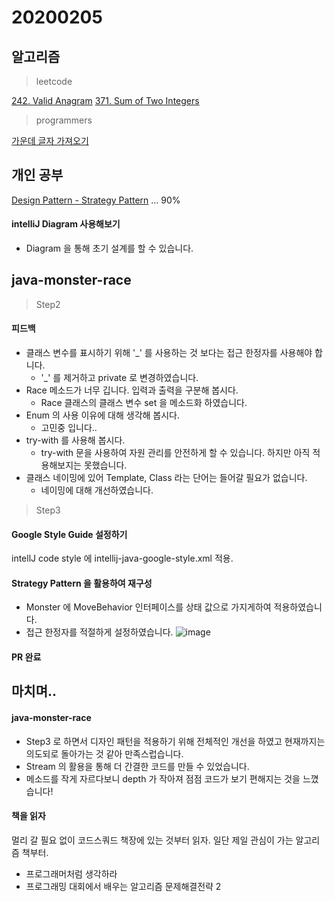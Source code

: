 # 20200205

## 알고리즘
> leetcode

[242. Valid Anagram](https://github.com/Hyune-c/algorithm/tree/master/src/main/java/leetcode/validanagram)
[371. Sum of Two Integers](https://github.com/Hyune-c/algorithm/tree/master/src/main/java/leetcode/sumoftwointegers)

> programmers

[가운데 글자 가져오기](https://github.com/Hyune-c/algorithm/tree/master/src/main/java/programmers/middleletter)

## 개인 공부
[Design Pattern - Strategy Pattern](https://github.com/Hyune-c/TIL/blob/master/Design%20Pattern/Strategy%20Pattern.md) ... 90%

#### intelliJ Diagram 사용해보기
- Diagram 을 통해 초기 설계를 할 수 있습니다.

## java-monster-race 

> Step2 

#### 피드백
- 클래스 변수를 표시하기 위해 '_' 를 사용하는 것 보다는 접근 한정자를 사용해야 합니다.
	- '_' 를 제거하고 private 로 변경하였습니다. 
- Race 메소드가 너무 깁니다. 입력과 출력을 구분해 봅시다.
	- Race 클래스의 클래스 변수 set 을 메소드화 하였습니다.
- Enum 의 사용 이유에 대해 생각해 봅시다.
	- 고민중 입니다..
- try-with 를 사용해 봅시다.
	- try-with 문을 사용하여 자원 관리를 안전하게 할 수 있습니다. 하지만 아직 적용해보지는 못했습니다.
- 클래스 네이밍에 있어 Template, Class 라는 단어는 들어갈 필요가 없습니다.
	- 네이밍에 대해 개선하였습니다.

> Step3

#### Google Style Guide 설정하기
intellJ code style 에 intellij-java-google-style.xml 적용.

#### Strategy Pattern 을 활용하여 재구성
- Monster 에 MoveBehavior 인터페이스를 상태 값으로 가지게하여 적용하였습니다.
- 접근 한정자를 적절하게 설정하였습니다.
![image](https://user-images.githubusercontent.com/55722186/73840950-c7882180-485c-11ea-93a8-02f5189fb65d.png)

#### PR 완료

## 마치며..
#### java-monster-race 
- Step3 로 하면서 디자인 패턴을 적용하기 위해 전체적인 개선을 하였고 현재까지는 의도되로 돌아가는 것 같아 만족스럽습니다.
- Stream 의 활용을 통해 더 간결한 코드를 만들 수 있었습니다.
- 메소드를 작게 자르다보니 depth 가 작아져 점점 코드가 보기 편해지는 것을 느꼈습니다!

#### 책을 읽자
멀리 갈 필요 없이 코드스쿼드 책장에 있는 것부터 읽자.
일단 제일 관심이 가는 알고리즘 책부터.
- 프로그래머처럼 생각하라
- 프로그래밍 대회에서 배우는 알고리즘 문제해결전략 2
<!--stackedit_data:
eyJoaXN0b3J5IjpbMTg5Nzc2MjY3Ml19
-->